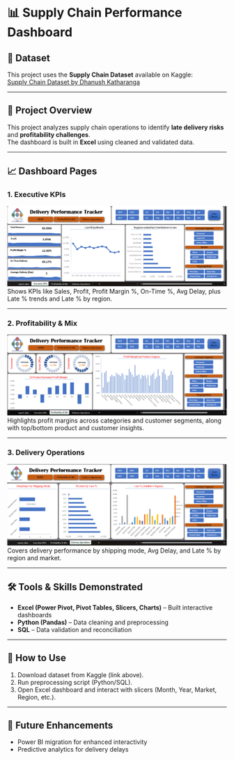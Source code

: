 # 📊 Supply Chain Performance Dashboard

## 📂 Dataset
This project uses the **Supply Chain Dataset** available on Kaggle:  
[Supply Chain Dataset by Dhanush Katharanga](https://www.kaggle.com/datasets/dhanushkatharanga/supply-chain-dataset)

---

## 🚀 Project Overview
This project analyzes supply chain operations to identify **late delivery risks** and **profitability challenges**.  
The dashboard is built in **Excel** using cleaned and validated data.

---

## 📈 Dashboard Pages

### 1. Executive KPIs  
![Executive KPIs](SnapShot/ExecutiveKPI.png)  
Shows KPIs like Sales, Profit, Profit Margin %, On-Time %, Avg Delay, plus Late % trends and Late % by region.

---

### 2. Profitability & Mix  
![Profitability Page](SnapShot/Profitability.png)  
Highlights profit margins across categories and customer segments, along with top/bottom product and customer insights.

---

### 3. Delivery Operations  
![Delivery Operations](SnapShot/DeliveryOperations.png)  
Covers delivery performance by shipping mode, Avg Delay, and Late % by region and market.

---

## 🛠️ Tools & Skills Demonstrated
- **Excel (Power Pivot, Pivot Tables, Slicers, Charts)** – Built interactive dashboards  
- **Python (Pandas)** – Data cleaning and preprocessing  
- **SQL** – Data validation and reconciliation  

---

## 📌 How to Use
1. Download dataset from Kaggle (link above).  
2. Run preprocessing script (Python/SQL).  
3. Open Excel dashboard and interact with slicers (Month, Year, Market, Region, etc.).  

---

## 🔮 Future Enhancements
- Power BI migration for enhanced interactivity  
- Predictive analytics for delivery delays  
